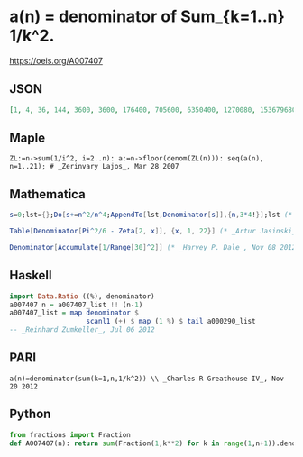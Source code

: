 # a\(n\) \= denominator of Sum\_\{k\=1\.\.n\} 1/k^2\.
https://oeis.org/A007407
## JSON
```JSON
[1, 4, 36, 144, 3600, 3600, 176400, 705600, 6350400, 1270080, 153679680, 153679680, 25971865920, 25971865920, 129859329600, 519437318400, 150117385017600, 150117385017600, 54192375991353600, 10838475198270720, 221193371393280]
```
## Maple
```Maple
ZL:=n->sum(1/i^2, i=2..n): a:=n->floor(denom(ZL(n))): seq(a(n), n=1..21); # _Zerinvary Lajos_, Mar 28 2007
```
## Mathematica
```Mathematica
s=0;lst={};Do[s+=n^2/n^4;AppendTo[lst,Denominator[s]],{n,3*4!}];lst (* _Vladimir Joseph Stephan Orlovsky_, Jan 24 2009 *)
```
```Mathematica
Table[Denominator[Pi^2/6 - Zeta[2, x]], {x, 1, 22}] (* _Artur Jasinski_, Mar 03 2010 *)
```
```Mathematica
Denominator[Accumulate[1/Range[30]^2]] (* _Harvey P. Dale_, Nov 08 2012 *)
```
## Haskell
```Haskell
import Data.Ratio ((%), denominator)
a007407 n = a007407_list !! (n-1)
a007407_list = map denominator $
                   scanl1 (+) $ map (1 %) $ tail a000290_list
-- _Reinhard Zumkeller_, Jul 06 2012
```
## PARI
```PARI
a(n)=denominator(sum(k=1,n,1/k^2)) \\ _Charles R Greathouse IV_, Nov 20 2012
```
## Python
```Python
from fractions import Fraction
def A007407(n): return sum(Fraction(1,k**2) for k in range(1,n+1)).denominator # _Chai Wah Wu_, Apr 03 2021
```
